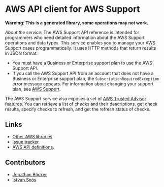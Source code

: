 # AWS API client for AWS Support

**Warning: This is a generated library, some operations may not work.**

*About the service:*
The AWS Support API reference is intended for programmers who need detailed
information about the AWS Support operations and data types. This service
enables you to manage your AWS Support cases programmatically. It uses HTTP
methods that return results in JSON format.
<note>
<ul>
<li>
You must have a Business or Enterprise support plan to use the AWS Support
API.
</li>
<li>
If you call the AWS Support API from an account that does not have a
Business or Enterprise support plan, the
<code>SubscriptionRequiredException</code> error message appears. For
information about changing your support plan, see <a
href="https://aws.amazon.com/premiumsupport/">AWS Support</a>.
</li>
</ul> </note>
The AWS Support service also exposes a set of <a
href="https://aws.amazon.com/premiumsupport/trustedadvisor/">AWS Trusted
Advisor</a> features. You can retrieve a list of checks and their
descriptions, get check results, specify checks to refresh, and get the
refresh status of checks.

## Links

- [Other AWS libraries](https://github.com/agilord/aws_client/tree/master/generated).
- [Issue tracker](https://github.com/agilord/aws_client/issues).
- [AWS API definitions](https://github.com/aws/aws-sdk-js/tree/master/apis).

## Contributors

- [Jonathan Böcker](https://github.com/Schwusch)
- [Istvan Soós](https://github.com/isoos)

